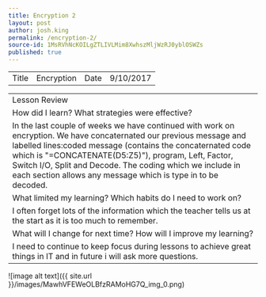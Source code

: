 ```yaml
---
title: Encryption 2
layout: post
author: josh.king
permalink: /encryption-2/
source-id: 1MsRVhNcKOILgZTLIVLMim8XwhszMljWzRJ0yblOSWZs
published: true
---
```

<table>
  <tr>
    <td>Title</td>
    <td>Encryption</td>
    <td>Date</td>
    <td>9/10/2017</td>
  </tr>
</table>


<table>
  <tr>
    <td>Lesson Review</td>
  </tr>
  <tr>
    <td>How did I learn? What strategies were effective? </td>
  </tr>
  <tr>
    <td>In the last couple of weeks we have continued with work on encryption. We have concaternated our previous message  and labelled lines:coded message (contains the concaternated code which is "=CONCATENATE(D5:Z5)"), program, Left, Factor, Switch I/O, Split and Decode. The coding which we include in each section allows any message which is type in to be decoded.   </td>
  </tr>
  <tr>
    <td>What limited my learning? Which habits do I need to work on? </td>
  </tr>
  <tr>
    <td> I often forget lots of the information which the teacher tells us at the start as it is too much to remember.</td>
  </tr>
  <tr>
    <td>What will I change for next time? How will I improve my learning?</td>
  </tr>
  <tr>
    <td>I need to continue to keep focus during lessons to achieve great things in IT and in future i will ask more questions.</td>
  </tr>
</table>


![image alt text]({{ site.url }}/images/MawhVFEWeOLBfzRAMoHG7Q_img_0.png)

